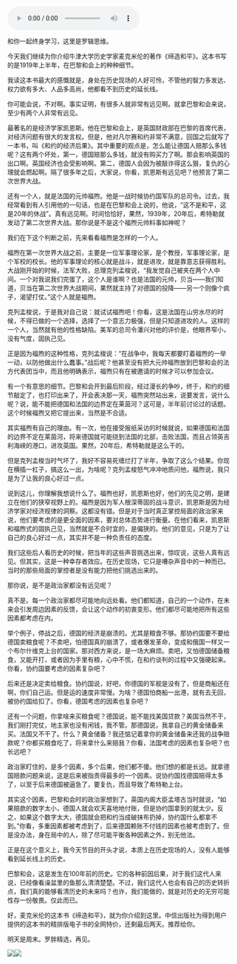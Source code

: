 <audio src="http://igetoss.cdn.igetget.com/mp3/201810/18/201810182122043933901790.mp3" controls="controls">您的浏览器不支持 audio 标签。</audio><p>和你一起终身学习，这里是罗辑思维。</p><p>今天我们继续为你介绍牛津大学历史学家麦克米伦的著作《缔造和平》。这本书写的是1919年上半年，在巴黎和会上的种种细节。</p><p>我读这本书最大的感慨就是，身处在历史现场的人好可怜，不管他的智力多发达、权力欲有多大、人品多高尚，他都看不到历史的延长线。</p><p>你可能会说，不对啊。事实证明，有很多人就非常有远见啊。就拿巴黎和会来说，至少有两个人非常有远见。</p><p>最著名的是经济学家凯恩斯。他在巴黎和会上，是英国财政部在巴黎的首席代表，对经济问题有很大的发言权。但是，他对凡尔赛和约非常不满意，回国之后就写了一本书，叫《和约的经济后果》。其中重要的观点是，怎么能让德国人赔那么多钱呢？这有两个坏处，第一，德国赔那么多钱，就没有购买力了啊。那会影响英国的出口啊。英国经济也会受影响啊。第二，德国人会因为被敲诈得这么狠，复仇的心理就会燃起啊。隔了很多年之后，大家说，你看，凯恩斯有远见吧？他预言了第二次世界大战。 </p><p>还有一个人，就是法国的元帅福煦。他是一战时候协约国军队的总司令。过去，我经常看到有人引用他的一句话，也是在巴黎和会上说的，他说，“这不是和平，这是20年的休战”。真有远见啊。时间恰恰好，果然，1939年，20年后，希特勒就发动了第二次世界大战。那你说是不是这个福煦元帅料事如神呢？</p><p>我们在下这个判断之前，先来看看福煦是怎样的一个人。</p><p>福煦在第一次世界大战之前，主要是一位军事理论家，是个教授，军事理论家，是个军校的校长。他的军事理论的核心就是战斗，就是进攻，就是靠意志获得胜利。大战刚开始的时候，法军大败，总理克列孟梭说，“我发觉自己被夹在两个人中间。一个对我说我们完蛋了，这个人是谁啊？也是法国的元帅，贝当——我们知道，贝当在第二次世界大战期间，果然就主持了对德国的投降——另一个则像个疯子，渴望打仗。”这个人就是福煦。</p><p>克列孟梭说，于是我对自己说：就试试福煦吧！你看，这是法国在山穷水尽的时候，不得已做的一个选择，选择了一个意志力极强，但是只知道进攻的人。这样的一个人，当然就有他的性格缺陷。美军的总司令潘兴对他的评价是，他眼界窄小，没有气度，固执己见。</p><p>正是因为福煦的这种性格，克列孟梭说：“在战争中，我每天都要盯着福煦的一举一动，以防他做出什么蠢事。”战后呢？他甚至没有把大元帅福煦放到巴黎和会的法方代表团当中，而且他明确表示，福煦只有在被邀请的时候才可以参加会议。</p><p>有一个有意思的细节。巴黎和会开到最后阶段，经过漫长的争吵，终于，和约的细节敲定了，也打印出来了，开会表决那一天，福煦突然站出来，说要发言，说什么呢？说，能不能把德国和法国的边界定在莱茵河？这可是，半年前讨论过的话题。这个时候福煦又把它提出来，当然是不合适。</p><p>其实福煦有自己的理由。有一次，他在接受报纸采访的时候就说，如果德国和法国的边界不定在莱茵河，将来德国就可能绕到法国的北部，击败法国，而且占领英吉利海峡的港口，进攻英国。果然，20年后，希特勒就是这么干的。&nbsp;</p><p>但是克列孟梭当时气坏了，我好不容易死缠烂打了半年，争取了这么个结果。你现在横插一杠子，搞这么一出，为啥呢？克列孟梭怒气冲冲地质问他，福煦说，我只是为了让我的良心好过一点。</p><p>说到这儿，你理解我想说什么了。福煦也好，凯恩斯也好，他们的先见之明，是建立在他们的狭窄视野上的。福煦是因为军人根深蒂固的战斗意识，凯恩斯是因为经济学家对经济规律的洞察。这都没有错。但是对于当时真正掌控局面的政治家来说，他们要考虑的是更全面的因素，要对总体态势进行衡量。在他们看来，凯恩斯和福煦式的固执己见，当然就是不合时宜的，是偏狭的。他们的意见，只是为了让自己的良心好过一点，其实并不是一种负责任的态度。</p><p>我们这些后人看历史的时候，把当年的这些声音挑选出来，惊叹说，这些人真有远见。但其实，这是一种幸存者效应。在历史现场，它只是嘈杂声音中的一种而已。当时的那些局面的掌控者是没有能力把他们挑选出来的。</p><p>那你说，是不是政治家都没有远见呢？</p><p>真不是。每一个政治家都尽可能地向远处看。他们都知道，自己的一个动作，在未来会引发周边因素的反馈，会让这个动作的初衷变形。他们都尽可能地把所有这些因素都考虑在内。</p><p>举个例子，停战之后，德国的经济是崩溃的。尤其是粮食不够。那协约国要不要给德国卖粮食呢？不卖吧，怕德国真的崩溃了，或者爆发革命，变成和俄国一样又一个布尔什维克上台的国家。那对西方来说，是一场大麻烦。卖吧，又怕德国储备粮食，又能开打，或者因为手里有粮，心中不慌，在和约谈判的过程中又强硬起来。你看，协约国要考虑的因素复杂吧？</p><p>后来还是决定卖给粮食。协约国说，好吧，你德国的军舰是没有了，但是商船还在啊，你们自己运。但是运的速度非常慢。为啥？德国怕商船一出港，就有去无回，被协约国给扣了。你看，德国考虑的因素也复杂吧？</p><p>还有一个问题，你拿啥来买粮食呢？德国说，能不能找美国贷款？美国当然不干，我们刚打完仗，地主家也没有闲钱，我不管。那德国说，我拿自己的黄金储备来买。法国又不干了。什么？黄金储备？我还惦记着拿你的黄金储备来还我的战争赔款呢？你都买粮食吃了，将来拿什么来赔我？你看，法国考虑的因素也复杂吧？也长远吧？</p><p>政治家盯住的，是多个因素，多个后果，他们都不傻。他们想的都是长远。就拿德国赔款问题来说，这是后来被指责得最多的一个因素。说协约国找德国赔得太多了，以至于后来德国被逼急了，要复仇，而且导致了希特勒上台。</p><p>其实这个因素，巴黎和会时的政治家想到了。英国内阁大臣孟塔古当时就说，“如果赔款的数字太小，德国人就会欢天喜地地付账，但是协约国拿到的就太少。反之，如果这个数字太大，德国就会把和约当成破抹布扔掉，协约国什么都拿不到。”你看，多重因素都被考虑到了，后来德国赖账不付钱的因素也被考虑到了。但是没办法，身在局中的人，除了尽可能平衡各种因素之外，别无他法。</p><p>正是在这个意义上，我今天节目的开头才说，本质上在历史现场的人，没有人能够看到延长线上的历史。</p><p>巴黎和会，这是发生在100年前的历史。它的各种前因后果，对于我们这代人来说，已经像看澡盆里的鱼那么清清楚楚。不过，我们这代人也会有自己的历史转折点，我们真的能够看清历史的未来吗？也许，我们能做的，就是对历史的无穷可能性存一份敬畏。仅此而已。</p><p>好，麦克米伦的这本书《缔造和平》，就为你介绍到这里。中信出版社为得到用户提供的这本书的精排版电子书的全网特价，还剩最后两天。推荐给你。</p><p> </p><p></p><p></p><p>明天是周末。罗胖精选，再见。</p><img src="https://piccdn.igetget.com/img/201810/18/201810182144094027266010.jpg" /><img src="https://piccdn.igetget.com/img/201810/18/201810182144129478622396.jpg" />
